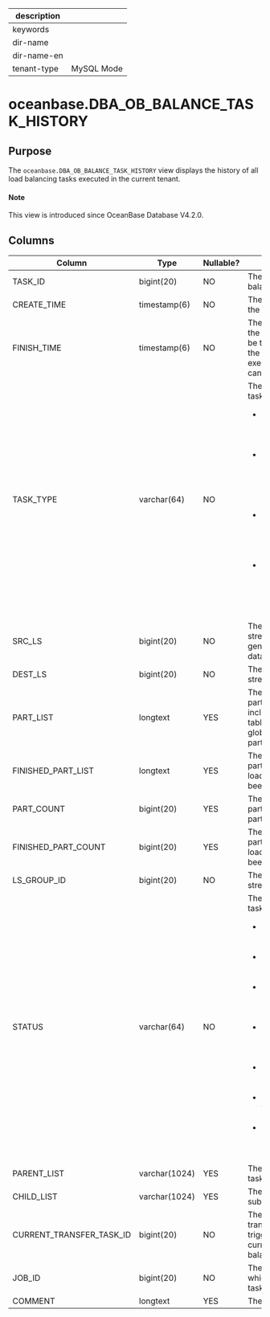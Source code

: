 |description||
|---|---|
|keywords||
|dir-name||
|dir-name-en||
|tenant-type|MySQL Mode|

# oceanbase.DBA_OB_BALANCE_TASK_HISTORY

## Purpose

The `oceanbase.DBA_OB_BALANCE_TASK_HISTORY` view displays the history of all load balancing tasks executed in the current tenant. 

<main id="notice" type='explain'>
  <h4>Note</h4>
  <p>This view is introduced since OceanBase Database V4.2.0. </p>
</main>

## Columns

| **Column** | **Type** | **Nullable?** | **Description** |
| --- | --- | --- | --- |
| TASK_ID | bigint(20) | NO | The ID of the load balancing task. |
| CREATE_TIME | timestamp(6) | NO | The start time of the task. |
| FINISH_TIME | timestamp(6) | NO | The end time of the task, which can be the time when the task was executed or canceled. |
| TASK_TYPE | varchar(64) | NO | The type of the task. Valid values: <ul><li>`LS_SPLIT`: Split log streams to implement load balancing.  </li><li>`LS_ALTER`: Modify log stream attributes to implement load balancing. </li><li>`LS_MERGE`: Merge log streams to implement load balancing. </li><li>`LS_TRANSFER`: Transfer log streams to implement load balancing. </li></ul> |
| SRC_LS | bigint(20) | NO | The source log stream, which is generated at the data source. |
| DEST_LS | bigint(20) | NO | The destination log stream. |
| PART_LIST | longtext | YES | The list of partitions, including user table partitions and global index partitions. |
| FINISHED_PART_LIST | longtext | YES | The list of partitions for which load balancing has been completed. |
| PART_COUNT | bigint(20) | YES | The number of partitions in the partition list. |
| FINISHED_PART_COUNT | bigint(20) | YES | The number of partitions for which load balancing has been completed. |
| LS_GROUP_ID | bigint(20) | NO | The ID of the log stream group. |
| STATUS | varchar(64) | NO | The status of the task. Valid values: <ul><li>`INIT`: The task is being created.  </li><li>`CREATE_LS`: A log stream is being created. </li><li>`ALTER_LS`: Log stream attributes are being modified. </li><li>`SET_LS_MERGING`: Log streams are being merged. </li><li>`DROP_LS`: A log stream is being dropped. </li><li>`COMPLETED`: The task is executed. </li><li>`CANCELED`: The task is canceled. </li></ul> |
| PARENT_LIST | varchar(1024) | YES | The list of parent tasks. |
| CHILD_LIST | varchar(1024) | YES | The list of subtasks. |
| CURRENT_TRANSFER_TASK_ID | bigint(20) | NO | The ID of the transfer task triggered by the current load balancing task. |
| JOB_ID | bigint(20) | NO | The ID of the job to which the current task belongs. |
| COMMENT | longtext | YES | The comments. |
